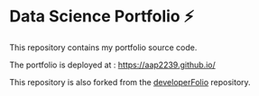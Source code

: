 # Data Science Portfolio ⚡️ 

This repository contains my portfolio source code. 

The portfolio is deployed at : https://aap2239.github.io/

This repository is also forked from the [developerFolio](https://github.com/saadpasta/developerFolio) repository.